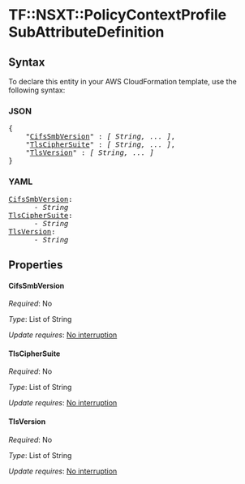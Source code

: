 # TF::NSXT::PolicyContextProfile SubAttributeDefinition

## Syntax

To declare this entity in your AWS CloudFormation template, use the following syntax:

### JSON

<pre>
{
    "<a href="#cifssmbversion" title="CifsSmbVersion">CifsSmbVersion</a>" : <i>[ String, ... ]</i>,
    "<a href="#tlsciphersuite" title="TlsCipherSuite">TlsCipherSuite</a>" : <i>[ String, ... ]</i>,
    "<a href="#tlsversion" title="TlsVersion">TlsVersion</a>" : <i>[ String, ... ]</i>
}
</pre>

### YAML

<pre>
<a href="#cifssmbversion" title="CifsSmbVersion">CifsSmbVersion</a>: <i>
      - String</i>
<a href="#tlsciphersuite" title="TlsCipherSuite">TlsCipherSuite</a>: <i>
      - String</i>
<a href="#tlsversion" title="TlsVersion">TlsVersion</a>: <i>
      - String</i>
</pre>

## Properties

#### CifsSmbVersion

_Required_: No

_Type_: List of String

_Update requires_: [No interruption](https://docs.aws.amazon.com/AWSCloudFormation/latest/UserGuide/using-cfn-updating-stacks-update-behaviors.html#update-no-interrupt)

#### TlsCipherSuite

_Required_: No

_Type_: List of String

_Update requires_: [No interruption](https://docs.aws.amazon.com/AWSCloudFormation/latest/UserGuide/using-cfn-updating-stacks-update-behaviors.html#update-no-interrupt)

#### TlsVersion

_Required_: No

_Type_: List of String

_Update requires_: [No interruption](https://docs.aws.amazon.com/AWSCloudFormation/latest/UserGuide/using-cfn-updating-stacks-update-behaviors.html#update-no-interrupt)

